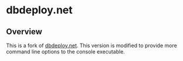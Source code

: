 dbdeploy.net
================================

Overview
--------------------------------
This is a fork of [dbdeploy.net](http://dbdeploy.com/).  This version is modified to provide more command line options to the console executable.